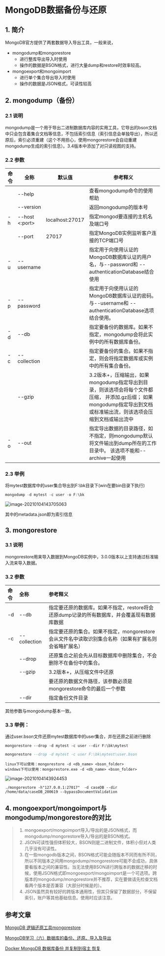 

# MongoDB数据备份与还原

## 1. 简介

MongoDB官方提供了两套数据导入导出工具，一般来说，

- mongodump和mongorestore
  - 进行整库导出导入时使用
  - 操作的数据是BSON格式，进行大量dump和restore时效率较高。
- mongoexport和mongoimport
  - 进行单个集合导出导入时使用
  - 操作的数据是JSON格式，可读性较高

## 2. mongodump（备份）

### 2.1 说明

mongodump是一个用于导出二进制数据库内容的实用工具，它导出的bson文档中只会包含着集合文档等信息，不包括索引信息（索引信息会单独导出），所以还原后，索引必须重建（这个不用担心，使用mongorestore会自动重建mongodump生成的索引信息）。3.4版本中添加了对只读视图的支持。

### 2.2 参数

| 命令 | 全称                      | 默认值          | 参考释义                                                     |
| ---- | ------------------------- | --------------- | ------------------------------------------------------------ |
|      | --help                    |                 | 查看mongodump命令的使用帮助                                  |
|      | --version                 |                 | 返回mongodump的版本号                                        |
| -h   | --host <hostname><:port>  | localhost:27017 | 指定mongod要连接的主机名及端口号                             |
|      | --port <port>             | 27017           | 指定MongoDB实例监听客户连接的TCP端口号                       |
| -u   | --username <username>     |                 | 指定用于向使用认证的MongoDB数据库认证的用户名，与--password和 --authenticationDatabase结合使用 |
| -p   | --password <password>     |                 | 指定用于向使用认证的MongoDB数据库认证的密码。与--username和 -- authenticationDatabase选项结合使用。 |
| -d   | --db <database>           |                 | 指定要备份的数据库。如果不指定，mongodump会将此实例中的所有数据库备份。 |
| -c   | --collection <collection> |                 | 指定要备份的集合。如果不指定，则会将指定数据库或实例中的所有集合备份。 |
|      | --gzip                    |                 | 3.2版本+，压缩输出，如果mongodump指定导出到目录，则该选项会将每个文件都压缩， 并添加.gz后缀； 如果mongodump指定导出到文档或标准输出流，则该选项会压缩到文档或输出流中 |
| -o   | --out <path>              |                 | 指定导出数据的目录路径，如不指定，则mongodump默认将文件输出到dump所在的工作目录中。 该选项不能和--archive一起使用 |

### 2.3 举例

将mytest数据库中的user集合导出到F:\bk目录下(win在要bin目录下执行)

```groovy
mongodump -d mytest -c user -o F:\bk
```

![image-20210104143705063](https://gitee.com/zszdevelop/blogimage/raw/master/img/image-20210104143705063.png)

其中的metadata.json即为索引信息

## 3. mongorestore

### 3.1 说明

mongorestore用来导入数据到MongoDB实例中，3.0.0版本以上支持通过标准输入流来导入数据。

### 3.2 参数

| 命令 | 全称                      | 参考释义                                                     |
| :--- | :------------------------ | :----------------------------------------------------------- |
| -d   | --db <database>           | 指定要还原的数据库。如果不指定，restore将会还原dump记录的所有数据库，并会覆盖现有数据库数据 |
| -c   | --collection <collection> | 指定要还原的集合。如果不指定，mongorestore会从文件名中读取识别集合名称（如果有扩展名则会省略扩展名） |
|      | --drop                    | 还原集合之前会先从目标数据库中删除集合，不会删除不在备份中的集合。 |
|      | --gzip                    | 3.2版本+，从压缩文件中还原                                   |
|      | <path>                    | 要还原的数据文件路径，该参数必须是mongorestore命令的最后一个参数 |
|      | --dir                     | 指定备份文件目录                                             |

其他参数与mongodump基本一致。

### 3.3 举例：

通过user.bson文件还原mytest数据库中的user集合，并在还原之前进行删除

```
mongorestore --drop -d mytest -c user --dir F:\bk\mytest
```



```sql
mongorestore --drop -d mytest -c user F:\bk\mytest\user.bson
```

```
linux下可以使用：mongorestore -d <db_name> <bson_folder>
windows下可以使用：mongorestore.exe -d <db_name> <bson_folder>
```

![image-20210104143924453](https://gitee.com/zszdevelop/blogimage/raw/master/img/image-20210104143924453.png)

```
./mongorestore -h"127.0.0.1:27017"  -d caseDB --dir /home/data/caseDB_200619 --bypassDocumentValidation
```



## 4. mongoexport/mongoimport与mongodump/mongorestore的对比


> 1. mongoexport/mongoimport导入/导出的是JSON格式，而mongodump/mongorestore导入/导出的是BSON格式。
> 2. JSON可读性强但体积较大，BSON则是二进制文件，体积小但对人类几乎没有可读性。
> 3. 在一些mongodb版本之间，BSON格式可能会随版本不同而有所不同，所以不同版本之间用mongodump/mongorestore可能不会成功，具体要看版本之间的兼容性。当无法使用BSON进行跨版本的数据迁移的时候，使用JSON格式即mongoexport/mongoimport是一个可选项。跨版本的mongodump/mongorestore并不推荐，实在要做请先检查文档看两个版本是否兼容（大部分时候是的）。
> 4. JSON虽然具有较好的跨版本通用性，但其只保留了数据部分，不保留索引，账户等其他基础信息。使用时应该注意。





## 参考文章

[MongoDB 逻辑还原工具mongorestore ](https://www.cnblogs.com/dbabd/p/13259147.html)

[MongoDB学习（六）数据库的备份、还原、导入及导出](https://blog.csdn.net/qq_16313365/article/details/56494522)

[Docker MongoDB 数据库备份 并复制到宿主 恢复](https://segmentfault.com/a/1190000012330284)